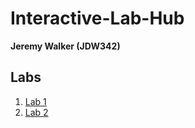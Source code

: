 # Interactive-Lab-Hub

__**Jeremy Walker (JDW342)**__


## Labs

1. [Lab 1](https://github.com/jwalker34/Interactive-Lab-Hub/blob/master/Lab_1/README.pdf)
2. [Lab 2](https://github.com/jwalker34/Interactive-Lab-Hub/blob/master/Lab_2/README.md)


